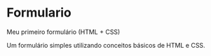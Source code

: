 # Formulario
Meu primeiro formulário (HTML + CSS)

Um formulário simples utilizando conceitos básicos de HTML e CSS.
